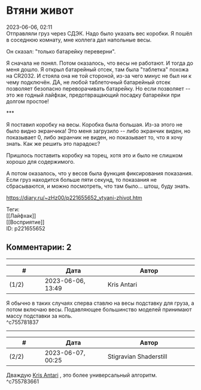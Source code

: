 Втяни живот
===========

  
2023-06-06, 02:11  
 Отправляли груз через СДЭК. Надо было указать вес коробки. Я пошёл в соседнюю комнату, мне коллега дал напольные весы.   
   
 Он сказал: "только батарейку переверни".   
   
 Я сначала не понял. Потом оказалось, что весы не работают. И тогда до меня дошло. Я открыл батарейный отсек, там была "таблетка" похожа на CR2032. И стояла она не той стороной, из-за чего минус не был ни к чему подключён. ДА, не любой таблеточный батарейный отсек позволяет безопасно переворачивать батарейку. Но если позволяет -- это же годный лайфхак, предотвращающий посадку батарейки при долгом простое!   
   
 \*\*\*   
   
 Я поставил коробку на весы. Коробка была большая. Из-за этого не было видно экранчика! Это меня загрузило -- либо экранчик виден, но показывает 0, либо экранчик не виден, но показывает то, что я хочу знать. Как же решить это парадокс?   
   
 Пришлось поставить коробку на торец, хотя это и было не слишком хорошо для содержимого.   
   
 А потом оказалось, что у весов была функция фиксирования показания. Если груз находится больше пяти секунд, то показания не сбрасываются, и можно посмотреть, что там было... штош, буду знать.   
  
<https://diary.ru/~zHz00/p221655652_vtyani-zhivot.htm>  
  
Теги:  
[[Лайфхак]]  
[[Восприятие]]  
ID: p221655652  


Комментарии: 2
--------------

  


---



|         #         |              Дата              |                     Автор                     |           ID           |
| --- | --- | --- | --- |
| (1/2) | 2023-06-06, 13:49 | Kris Antari | c755781837 |

  
 Я обычно в таких случаях сперва ставлю на весы подставку для груза, а потом включаю весы. Подавляющее большинство моделей принимают массу подставки за ноль.   
 ^c755781837

---



|         #         |              Дата              |                     Автор                     |           ID           |
| --- | --- | --- | --- |
| (2/2) | 2023-06-07, 00:25 | Stigravian Shaderstill | c755783661 |

  
 Дваждую  [Kris Antari](https://Kris-Antari.diary.ru "Animus Vox")  , это более универсальный алгоритм.   
 ^c755783661